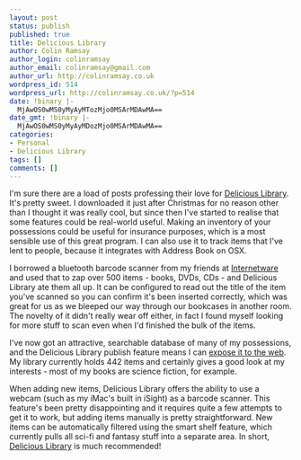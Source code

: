 ```yaml
---
layout: post
status: publish
published: true
title: Delicious Library
author: Colin Ramsay
author_login: colinramsay
author_email: colinramsay@gmail.com
author_url: http://colinramsay.co.uk
wordpress_id: 514
wordpress_url: http://colinramsay.co.uk/?p=514
date: !binary |-
  MjAwOS0wMS0yMyAyMTozMjo0MSArMDAwMA==
date_gmt: !binary |-
  MjAwOS0wMS0yMyAyMDozMjo0MSArMDAwMA==
categories:
- Personal
- Delicious Library
tags: []
comments: []
---
```

<p>I'm sure there are a load of posts professing their love for <a href="http://www.delicious-monster.com/">Delicious Library</a>. It's pretty sweet. I downloaded it just after Christmas for no reason other than I thought it was really cool, but since then I've started to realise that some features could be real-world useful. Making an inventory of your possessions could be useful for insurance purposes, which is a most sensible use of this great program. I can also use it to track items that I've lent to people, because it integrates with Address Book on OSX.</p>
<p>I borrowed a bluetooth barcode scanner from my friends at <a href="http://www.internetware.co.uk">Internetware</a> and used that to zap over 500 items - books, DVDs, CDs - and Delicious Library ate them all up. It can be configured to read out the title of the item you've scanned so you can confirm it's been inserted correctly, which was great for us as we bleeped our way through our bookcases in another room. The novelty of it didn't really wear off either, in fact I found myself looking for more stuff to scan even when I'd finished the bulk of the items.</p>
<p>I've now got an attractive, searchable database of many of my possessions, and the Delicious Library publish feature means I can <a href="http://colinramsay.co.uk/deliciouslibrary/">expose it to the web</a>. My library currently holds 442 items and certainly gives a good look at my interests - most of my books are science fiction, for example.</p>
<p>When adding new items, Delicious Library offers the ability to use a webcam (such as my iMac's built in iSight) as a barcode scanner. This feature's been pretty disappointing and it requires quite a few attempts to get it to work, but adding items manually is pretty straightforward. New items can be automatically filtered using the smart shelf feature, which currently pulls all sci-fi and fantasy stuff into a separate area. In short, <a href="http://www.delicious-monster.com/">Delicious Library</a> is much recommended!</p>
